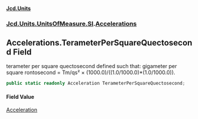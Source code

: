 #### [Jcd.Units](index 'index')
### [Jcd.Units.UnitsOfMeasure.SI](Jcd.Units.UnitsOfMeasure.SI 'Jcd.Units.UnitsOfMeasure.SI').[Accelerations](Accelerations 'Jcd.Units.UnitsOfMeasure.SI.Accelerations')

## Accelerations.TerameterPerSquareQuectosecond Field

terameter per square quectosecond defined such that: gigameter per square rontosecond = Tm/qs² ×
(1000.0)/((1.0/1000.0)*(1.0/1000.0)).

```csharp
public static readonly Acceleration TerameterPerSquareQuectosecond;
```

#### Field Value
[Acceleration](Acceleration 'Jcd.Units.UnitTypes.Acceleration')